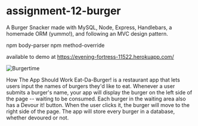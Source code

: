 # assignment-12-burger
A Burger Snacker made with MySQL, Node, Express, Handlebars, a homemade ORM (yummo!), and following an MVC design pattern.

npm body-parser
npm method-override

available to demo at https://evening-fortress-11522.herokuapp.com/

![Burgertime](/public/assets/readmecover.jpg)

How The App Should Work
Eat-Da-Burger! is a restaurant app that lets users input the names of burgers they'd like to eat. Whenever a user submits a burger's name, your app will display the burger on the left side of the page -- waiting to be consumed. Each burger in the waiting area also has a Devour it! button. When the user clicks it, the burger will move to the right side of the page. The app will store every burger in a database, whether devoured or not.